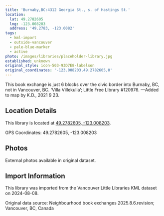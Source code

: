 ```yaml
---
title: 'Burnaby,BC:4312 Georgia St., s. of Hastings St.'
location:
  lat: 49.2782605
  lng: -123.008203
  address: '49.2783, -123.0082'
tags:
  - kml-import
  - outside-vancouver
  - pale-blue-marker
  - active
photo: /images/libraries/placeholder-library.jpg
established: unknown
original_style: icon-503-93D7E8-labelson
original_coordinates: '-123.008203,49.2782605,0'
---
```

This book exchange is just 6 blocks over the civic border into Burnaby, BC, not in Vancouver, BC.
‘Villa Villekulla’; Little Free LIbrary #120976.
—Added to map by K.D., 2021 9 23. 

## Location Details

This library is located at [49.2782605, -123.008203](https://www.google.com/maps?q=49.2782605,-123.008203).

GPS Coordinates: 49.2782605, -123.008203

## Photos

External photos available in original dataset.

## Import Information

This library was imported from the Vancouver Little Libraries KML dataset on 2024-08-08.

Original data source: Neighbourhood book exchanges 2025.8.6.revision; Vancouver, BC, Canada
